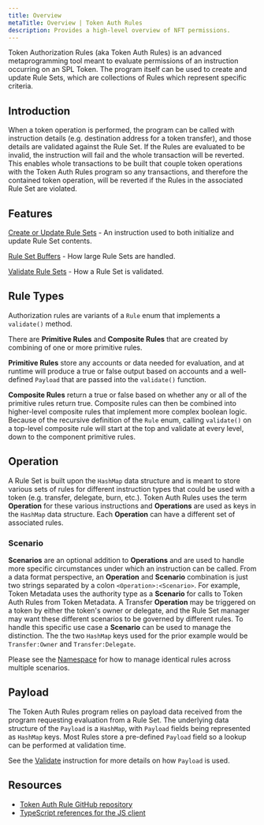```yaml
---
title: Overview
metaTitle: Overview | Token Auth Rules
description: Provides a high-level overview of NFT permissions.
---
```

Token Authorization Rules (aka Token Auth Rules) is an advanced metaprogramming tool meant to evaluate permissions of an instruction occurring on an SPL Token. The program itself can be used to create and update Rule Sets, which are collections of Rules which represent specific criteria.

## Introduction
When a token operation is performed, the program can be called with instruction details (e.g. destination address for a token transfer), and those details are validated against the Rule Set. If the Rules are evaluated to be invalid, the instruction will fail and the whole transaction will be reverted. This enables whole transactions to be built that couple token operations with the Token Auth Rules program so any transactions, and therefore the contained token operation, will be reverted if the Rules in the associated Rule Set are violated.

## Features

[Create or Update Rule Sets](/token-auth-rules/create-or-update) - An instruction used to both initialize and update Rule Set contents.

[Rule Set Buffers](/token-auth-rules/buffers) - How large Rule Sets are handled.

[Validate Rule Sets](/token-auth-rules/validate) - How a Rule Set is validated.

## Rule Types
Authorization rules are variants of a `Rule` enum that implements a `validate()` method.

There are **Primitive Rules** and **Composite Rules** that are created by combining of one or more primitive rules.

**Primitive Rules** store any accounts or data needed for evaluation, and at runtime will produce a true or false output based on accounts and a well-defined `Payload` that are passed into the `validate()` function.

**Composite Rules** return a true or false based on whether any or all of the primitive rules return true.  Composite rules can then be combined into higher-level composite rules that implement more complex boolean logic.  Because of the recursive definition of the `Rule` enum, calling `validate()` on a top-level composite rule will start at the top and validate at every level, down to the component primitive rules.

## Operation
A Rule Set is built upon the `HashMap` data structure and is meant to store various sets of rules for different instruction types that could be used with a token (e.g. transfer, delegate, burn, etc.). Token Auth Rules uses the term **Operation** for these various instructions and **Operations** are used as keys in the `HashMap` data structure. Each **Operation** can have a different set of associated rules.

### Scenario
**Scenarios** are an optional addition to **Operations** and are used to handle more specific circumstances under which an instruction can be called. From a data format perspective, an **Operation** and **Scenario** combination is just two strings separated by a colon `<Operation>:<Scenario>`. For example, Token Metadata uses the authority type as a **Scenario** for calls to Token Auth Rules from Token Metadata. A Transfer **Operation** may be triggered on a token by either the token's owner or delegate, and the Rule Set manager may want these different scenarios to be governed by different rules. To handle this specific use case a **Scenario** can be used to manage the distinction. The the two `HashMap` keys used for the prior example would be `Transfer:Owner` and `Transfer:Delegate`.

Please see the [Namespace](/token-auth-rules/primitive-rules/namespace) for how to manage identical rules across multiple scenarios.

## Payload
The Token Auth Rules program relies on payload data received from the program requesting evaluation from a Rule Set. The underlying data structure of the `Payload` is a `HashMap`, with `Payload` fields being represented as `HashMap` keys. Most Rules store a pre-defined `Payload` field so a lookup can be performed at validation time.

See the [Validate](/token-auth-rules/validate) instruction for more details on how `Payload` is used.

## Resources

- [Token Auth Rule GitHub repository](https://github.com/metaplex-foundation/mpl-token-auth-rules)
- [TypeScript references for the JS client](https://mpl-token-auth-rules.typedoc.metaplex.com/)
